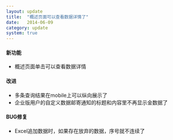 ```yaml
---
layout: update
title:  "概述页面可以查看数据详情了"
date:   2014-06-09
category: update
system: true
---
```


#### 新功能
* 概述页面单击可以查看数据详情

#### 改进 
* 多条查询结果在mobile上可以纵向展示了
* 企业版用户的自定义数据邮寄通知的标题和内容里不再显示金数据了

#### BUG修复
* Excel追加数据时，如果存在放弃的数据，序号就不连续了
